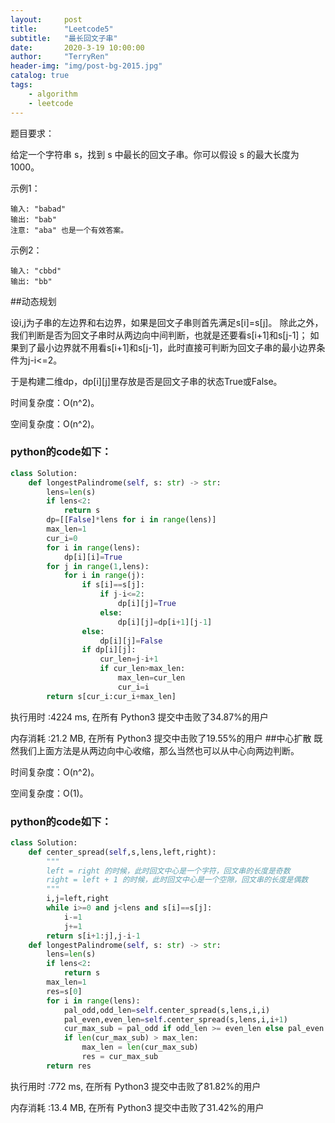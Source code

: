 ```yaml
---
layout:     post
title:      "Leetcode5"
subtitle:   "最长回文子串"
date:       2020-3-19 10:00:00
author:     "TerryRen"
header-img: "img/post-bg-2015.jpg"
catalog: true
tags:
    - algorithm
    - leetcode
---
```

题目要求：

给定一个字符串 s，找到 s 中最长的回文子串。你可以假设 s 的最大长度为 1000。




示例1：
```
输入: "babad"
输出: "bab"
注意: "aba" 也是一个有效答案。
```
示例2：
```
输入: "cbbd"
输出: "bb"
```


##动态规划

设i,j为子串的左边界和右边界，如果是回文子串则首先满足s[i]=s[j]。
除此之外，我们判断是否为回文子串时从两边向中间判断，也就是还要看s[i+1]和s[j-1]；
如果到了最小边界就不用看s[i+1]和s[j-1]，此时直接可判断为回文子串的最小边界条件为j-i<=2。

于是构建二维dp，dp[i][j]里存放是否是回文子串的状态True或False。

时间复杂度：O(n^2)。


空间复杂度：O(n^2)。


### python的code如下：


```python
class Solution:
    def longestPalindrome(self, s: str) -> str:
        lens=len(s)
        if lens<2:
            return s
        dp=[[False]*lens for i in range(lens)]
        max_len=1
        cur_i=0
        for i in range(lens):
            dp[i][i]=True
        for j in range(1,lens):
            for i in range(j):
                if s[i]==s[j]:
                    if j-i<=2:
                        dp[i][j]=True
                    else:
                        dp[i][j]=dp[i+1][j-1]
                else:
                    dp[i][j]=False
                if dp[i][j]:
                    cur_len=j-i+1
                    if cur_len>max_len:
                        max_len=cur_len
                        cur_i=i 
        return s[cur_i:cur_i+max_len]
```
执行用时 :4224 ms, 在所有 Python3 提交中击败了34.87%的用户

内存消耗 :21.2 MB, 在所有 Python3 提交中击败了19.55%的用户
##中心扩散
既然我们上面方法是从两边向中心收缩，那么当然也可以从中心向两边判断。


时间复杂度：O(n^2)。


空间复杂度：O(1)。


### python的code如下：


```python
class Solution:
    def center_spread(self,s,lens,left,right):
        """
        left = right 的时候，此时回文中心是一个字符，回文串的长度是奇数
        right = left + 1 的时候，此时回文中心是一个空隙，回文串的长度是偶数
        """
        i,j=left,right
        while i>=0 and j<lens and s[i]==s[j]:
            i-=1
            j+=1
        return s[i+1:j],j-i-1
    def longestPalindrome(self, s: str) -> str:
        lens=len(s)
        if lens<2:
            return s
        max_len=1
        res=s[0]
        for i in range(lens):
            pal_odd,odd_len=self.center_spread(s,lens,i,i)
            pal_even,even_len=self.center_spread(s,lens,i,i+1)
            cur_max_sub = pal_odd if odd_len >= even_len else pal_even
            if len(cur_max_sub) > max_len:
                max_len = len(cur_max_sub)
                res = cur_max_sub
        return res
```
执行用时 :772 ms, 在所有 Python3 提交中击败了81.82%的用户

内存消耗 :13.4 MB, 在所有 Python3 提交中击败了31.42%的用户